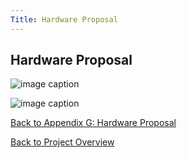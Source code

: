 ```yaml
---
Title: Hardware Proposal
---
```


## Hardware Proposal

![image caption](https://media.discordapp.net/attachments/1062096006642147503/1079521786380681256/image.png?width=1228&height=904)

![image caption](https://media.discordapp.net/attachments/1062096006642147503/1079521833122009180/image.png?width=1231&height=904)

[Back to Appendix G: Hardware Proposal](AppendixG_HardwareProposal.md)

[Back to Project Overview](index.md)
